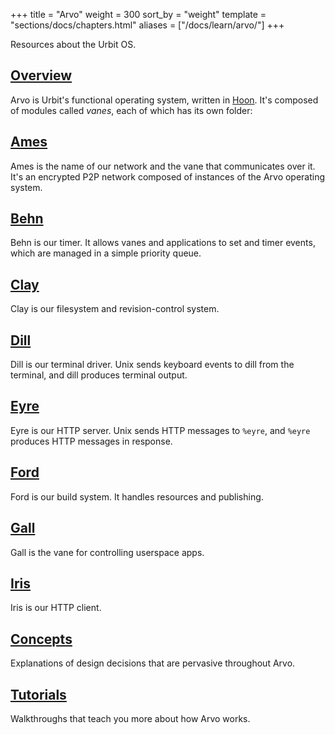 +++
title = "Arvo"
weight = 300
sort_by = "weight"
template = "sections/docs/chapters.html"
aliases = ["/docs/learn/arvo/"]
+++

Resources about the Urbit OS.

## [Overview](@/docs/arvo/overview.md)

Arvo is Urbit's functional operating system, written in [Hoon](@/docs/hoon/hoon-school/_index.md). It's composed of modules called _vanes_, each of which has its own folder:

## [Ames](@/docs/arvo/ames/ames.md)

Ames is the name of our network and the vane that communicates over it. It's an encrypted P2P network composed of instances of the Arvo operating system.

## [Behn](@/docs/arvo/behn/behn.md)

Behn is our timer. It allows vanes and applications to set and timer events, which are managed in a simple priority queue.

## [Clay](@/docs/arvo/clay/clay.md)

Clay is our filesystem and revision-control system.

## [Dill](@/docs/arvo/dill/dill.md)

Dill is our terminal driver. Unix sends keyboard events to dill from the terminal, and dill produces terminal output.

## [Eyre](@/docs/arvo/eyre/eyre.md)

Eyre is our HTTP server. Unix sends HTTP messages to `%eyre`, and `%eyre` produces HTTP messages in response.

## [Ford](@/docs/arvo/ford/ford.md)

Ford is our build system. It handles resources and publishing.

## [Gall](@/docs/arvo/gall/overview.md)

Gall is the vane for controlling userspace apps.

## [Iris](@/docs/arvo/iris/iris-api.md)

Iris is our HTTP client.

## [Concepts](@/docs/arvo/concepts/_index.md)

Explanations of design decisions that are pervasive throughout Arvo.

## [Tutorials](@/docs/arvo/tutorials/_index.md)

Walkthroughs that teach you more about how Arvo works.


